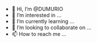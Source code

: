 - 👋 Hi, I’m @DUMURIO
- 👀 I’m interested in ...
- 🌱 I’m currently learning ...
- 💞️ I’m looking to collaborate on ...
- 📫 How to reach me ...

<!---
DUMURIO/DUMURIO is a ✨ special ✨ repository because its `README.md` (this file) appears on your GitHub profile.
You can click the Preview link to take a look at your changes.
--->
